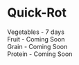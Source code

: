 # Quick-Rot
Vegetables - 7 days  
Fruit - Coming Soon  
Grain - Coming Soon  
Protein - Coming Soon 
